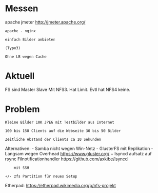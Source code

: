 # Messen
apache jmeter http://jmeter.apache.org/

    apache - nginx

    einfach Bilder anbieten

    (Typo3)

    Ohne LB wegen Cache


# Aktuell
FS sind Master Slave
Mit NFS3. Hat Limit. Evtl hat NFS4 keine.

# Problem

    Kleine Bilder 10K JPEG mit Testbilder aus Internet

    100 bis 150 Clients auf die Webseite 30 bis 50 Bilder

    Zeitliche Abstand der Clients ca 10 Sekunden


Alternativen:
    - Samba nicht wegen Win-Netz
    - GlusterFS mit Replikation - Langsam wegen Overhead https://www.gluster.org/
    + lsyncd aufsatz auf rsync Filnotificationhandler https://github.com/axkibe/lsyncd

        mit SSH

    +/- zfs Partition für neues Setup

Etherpad:
https://etherpad.wikimedia.org/p/nfs-projekt
